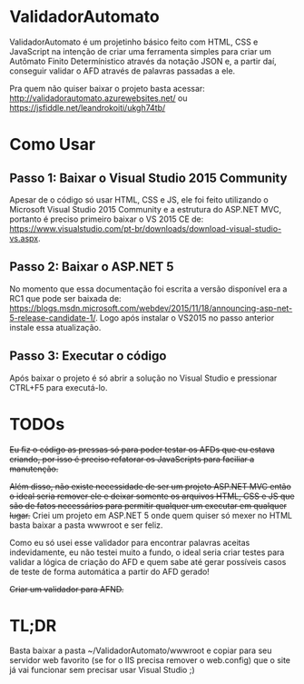 # ValidadorAutomato
ValidadorAutomato é um projetinho básico feito com HTML, CSS e JavaScript na intenção de criar 
uma ferramenta simples para criar um Autômato Finito Determínistico através da notação JSON e,
a partir daí, conseguir validar o AFD através de palavras passadas a ele.

Pra quem não quiser baixar o projeto basta acessar: http://validadorautomato.azurewebsites.net/ ou https://jsfiddle.net/leandrokoiti/ukgh74tb/

# Como Usar

## Passo 1: Baixar o Visual Studio 2015 Community
Apesar de o código só usar HTML, CSS e JS, ele foi feito utilizando o Microsoft Visual Studio 
2015 Community e a estrutura do ASP.NET MVC, portanto é preciso primeiro baixar o VS 2015 CE
de: https://www.visualstudio.com/pt-br/downloads/download-visual-studio-vs.aspx.

## Passo 2: Baixar o ASP.NET 5
No momento que essa documentação foi escrita a versão disponível era a RC1 que pode ser baixada de: https://blogs.msdn.microsoft.com/webdev/2015/11/18/announcing-asp-net-5-release-candidate-1/.
Logo após instalar o VS2015 no passo anterior instale essa atualização.

## Passo 3: Executar o código
Após baixar o projeto é só abrir a solução no Visual Studio e pressionar CTRL+F5 para executá-lo.

# TODOs
~~Eu fiz o código as pressas só para poder testar os AFDs que eu estava criando, por isso é preciso
refatorar os JavaScripts para faciliar a manutenção.~~

~~Além disso, não existe necessidade de ser um projeto ASP.NET MVC então o ideal seria remover ele
e deixar somente os arquivos HTML, CSS e JS que são de fatos necessários para permitir qualquer
um executar em qualquer lugar.~~ Criei um projeto em ASP.NET 5 onde quem quiser só mexer no HTML
basta baixar a pasta wwwroot e ser feliz.

Como eu só usei esse validador para encontrar palavras aceitas indevidamente, eu não testei muito
a fundo, o ideal seria criar testes para validar a lógica de criação do AFD e quem sabe até gerar
possíveis casos de teste de forma automática a partir do AFD gerado!

~~Criar um validador para AFND.~~

# TL;DR
Basta baixar a pasta ~/ValidadorAutomato/wwwroot e copiar para seu servidor web favorito (se for o IIS precisa remover 
o web.config) que o site já vai funcionar sem precisar usar Visual Studio ;)
